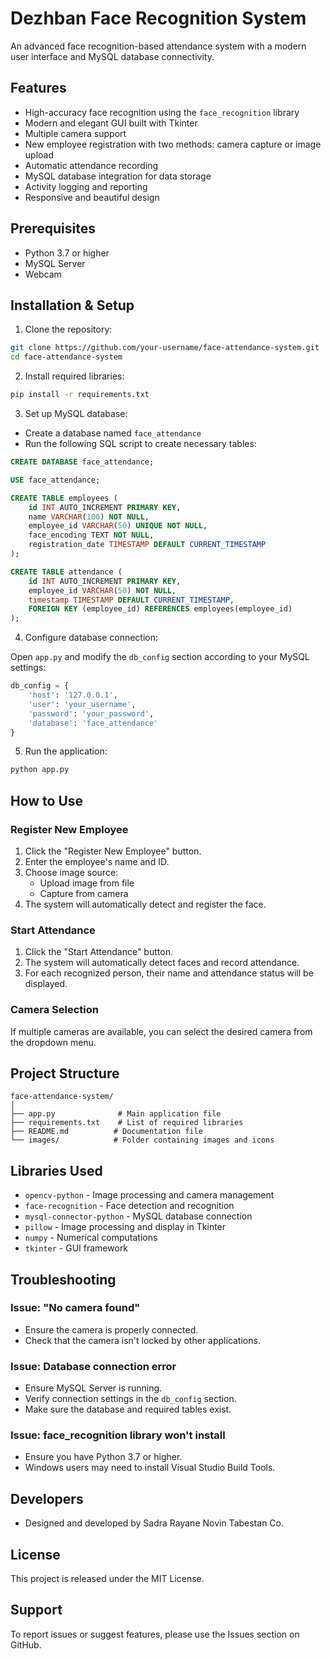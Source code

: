 # Dezhban Face Recognition System

An advanced face recognition-based attendance system with a modern user interface and MySQL database connectivity.

## Features

- High-accuracy face recognition using the `face_recognition` library
- Modern and elegant GUI built with Tkinter
- Multiple camera support
- New employee registration with two methods: camera capture or image upload
- Automatic attendance recording
- MySQL database integration for data storage
- Activity logging and reporting
- Responsive and beautiful design

## Prerequisites

- Python 3.7 or higher
- MySQL Server
- Webcam

## Installation & Setup

1. Clone the repository:

```bash
git clone https://github.com/your-username/face-attendance-system.git
cd face-attendance-system
```

2. Install required libraries:

```bash
pip install -r requirements.txt
```

3. Set up MySQL database:

- Create a database named `face_attendance`
- Run the following SQL script to create necessary tables:

```sql
CREATE DATABASE face_attendance;

USE face_attendance;

CREATE TABLE employees (
    id INT AUTO_INCREMENT PRIMARY KEY,
    name VARCHAR(100) NOT NULL,
    employee_id VARCHAR(50) UNIQUE NOT NULL,
    face_encoding TEXT NOT NULL,
    registration_date TIMESTAMP DEFAULT CURRENT_TIMESTAMP
);

CREATE TABLE attendance (
    id INT AUTO_INCREMENT PRIMARY KEY,
    employee_id VARCHAR(50) NOT NULL,
    timestamp TIMESTAMP DEFAULT CURRENT_TIMESTAMP,
    FOREIGN KEY (employee_id) REFERENCES employees(employee_id)
);
```

4. Configure database connection:

Open `app.py` and modify the `db_config` section according to your MySQL settings:

```python
db_config = {
    'host': '127.0.0.1',
    'user': 'your_username',
    'password': 'your_password',
    'database': 'face_attendance'
}
```

5. Run the application:

```bash
python app.py
```

## How to Use

### Register New Employee

1. Click the "Register New Employee" button.
2. Enter the employee's name and ID.
3. Choose image source:
   - Upload image from file
   - Capture from camera
4. The system will automatically detect and register the face.

### Start Attendance

1. Click the "Start Attendance" button.
2. The system will automatically detect faces and record attendance.
3. For each recognized person, their name and attendance status will be displayed.

### Camera Selection

If multiple cameras are available, you can select the desired camera from the dropdown menu.

## Project Structure

```
face-attendance-system/
│
├── app.py              # Main application file
├── requirements.txt    # List of required libraries
├── README.md          # Documentation file
└── images/            # Folder containing images and icons
```

## Libraries Used

- `opencv-python` - Image processing and camera management
- `face-recognition` - Face detection and recognition
- `mysql-connector-python` - MySQL database connection
- `pillow` - Image processing and display in Tkinter
- `numpy` - Numerical computations
- `tkinter` - GUI framework

## Troubleshooting

### Issue: "No camera found"

- Ensure the camera is properly connected.
- Check that the camera isn't locked by other applications.

### Issue: Database connection error

- Ensure MySQL Server is running.
- Verify connection settings in the `db_config` section.
- Make sure the database and required tables exist.

### Issue: face_recognition library won't install

- Ensure you have Python 3.7 or higher.
- Windows users may need to install Visual Studio Build Tools.

## Developers

- Designed and developed by Sadra Rayane Novin Tabestan Co.

## License

This project is released under the MIT License.

## Support

To report issues or suggest features, please use the Issues section on GitHub.
